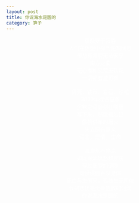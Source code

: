 ```yaml
---
layout: post
title: 你说海水是圆的
category: 笋子
---
```


<center><font color="#fff">
夜晚安于寂静<br>
人们在休憩中得到短暂喘息<br>
却总有灵魂无法安宁<br>
南方之南<br>
无心播种又荒废耕耘<br>
一切都有迹可循<br>
<br>
贝壳、钱币、岩石、沙粒<br>
3000年或者更多<br>
沉默之语会刻在哪里<br>
写下来，然后被忘记<br>
像被供奉的烟火<br>
失去原有意义<br>
语言，爱情，生命<br>
<br>
海浪永不停息<br>
如同绵延愤怒和疾病<br>
穿过细胞的缝隙<br>
缓慢侵蚀吞没身体<br>
死亡与生俱来，孤独生无所依<br>
我的悲伤是无处盛放的河流<br>
你说海水是圆的<br>
<br>
<br>
    	</font>
</center>

